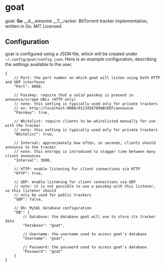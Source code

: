goat
====

goat: __Go__ __A__wesome __T__racker.  BitTorrent tracker implementation, written in Go.  MIT Licensed.

Configuration
-------------

goat is configured using a JSON file, which will be created under `~/.config/goat/config.json`.  Here is an example
configuration, describing the settings available to the user.

```
{
	// Port: the port number on which goat will listen using both HTTP and UDP interfaces
	"Port": 8080,

	// Passkey: require that a valid passkey is present in announce/scrape URLs (HTTP only)
	// note: this setting is typically used only for private trackers
	// ex: http://localhost:8080/0123456789ABCDEF/announce
	"Passkey": true,

	// Whitelist: require clients to be whitelisted manually for use with the tracker
	// note: this setting is typically used only for private trackers
	"Whitelist": true,

	// Interval: approximately how often, in seconds, clients should announce to the tracker
	// note: this entropy is introduced to stagger time between many client announces
	"Interval": 3600,

	// HTTP: enable listening for client connections via HTTP
	"HTTP": true,

	// UDP: enable listening for client connections via UDP
	// note: it is not possible to use a passkey with this listener, so this listener should
	// only be used for public trackers
	"UDP": false,

	// Db: MySQL database configuration
	"DB": {
		// Database: the database goat will use to store its tracker data
		"Database": "goat",

		// Username: the username used to access goat's database
		"Username": "goat",

		// Password: the password used to access goat's database
		"Password": "goat"
	}
}
```
